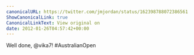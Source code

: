 ```yaml
---
canonicalURL: https://twitter.com/jmjordan/status/162398788072386561
ShowCanonicalLink: true
CanonicalLinkText: View original on
date: 2012-01-26T04:57:42+00:00
---
```

Well done, @vika7! #AustralianOpen
